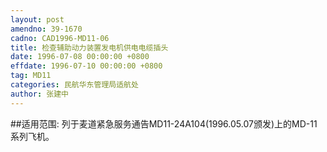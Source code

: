 ```yaml
---
layout: post
amendno: 39-1670
cadno: CAD1996-MD11-06
title: 检查辅助动力装置发电机供电电缆插头
date: 1996-07-08 00:00:00 +0800
effdate: 1996-07-10 00:00:00 +0800
tag: MD11
categories: 民航华东管理局适航处
author: 张建中
---
```


##适用范围:
列于麦道紧急服务通告MD11-24A104(1996.05.07颁发)上的MD-11系列飞机。

